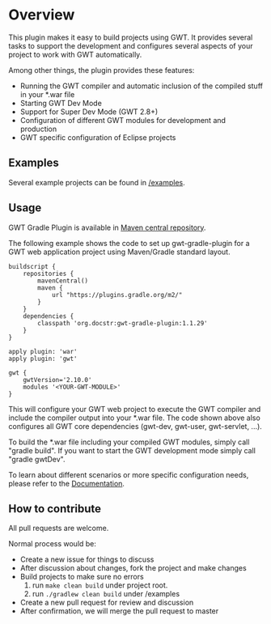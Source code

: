 # Overview

This plugin makes it easy to build projects using GWT. It provides several tasks to support the development and configures several aspects of your project to work with GWT automatically.

Among other things, the plugin provides these features:

* Running the GWT compiler and automatic inclusion of the compiled stuff in your *.war file
* Starting GWT Dev Mode
* Support for Super Dev Mode (GWT 2.8+)
* Configuration of different GWT modules for development and production
* GWT specific configuration of Eclipse projects

## Examples

Several example projects can be found in [/examples](https://github.com/jiakuan/gwt-gradle-plugin/tree/master/examples).

## Usage

GWT Gradle Plugin is available in [Maven central repository](http://search.maven.org/#search%7Cga%7C1%7Cg%3A%22org.docstr%22AND%20a%3A%22gwt-gradle-plugin%22).

The following example shows the code to set up gwt-gradle-plugin for a GWT web application project using Maven/Gradle standard layout.

    buildscript {
        repositories {
            mavenCentral()
            maven {
                url "https://plugins.gradle.org/m2/"
            }
        }
        dependencies {
            classpath 'org.docstr:gwt-gradle-plugin:1.1.29'
        }
    }

    apply plugin: 'war'
    apply plugin: 'gwt'

    gwt {
        gwtVersion='2.10.0'
        modules '<YOUR-GWT-MODULE>'
    }

This will configure your GWT web project to execute the GWT compiler and include the compiler output into your *.war file. The code shown above also configures all GWT core dependencies (gwt-dev, gwt-user, gwt-servlet, ...).

To build the *.war file including your compiled GWT modules, simply call "gradle build".
If you want to start the GWT development mode simply call "gradle gwtDev".

To learn about different scenarios or more specific configuration needs, please refer to the [Documentation](http://gwt-gradle.docstr.org).


## How to contribute

All pull requests are welcome.

Normal process would be:

* Create a new issue for things to discuss
* After discussion about changes, fork the project and make changes
* Build projects to make sure no errors
    1. run `make clean build` under project root.
    2. run `./gradlew clean build` under /examples
* Create a new pull request for review and discussion
* After confirmation, we will merge the pull request to master
